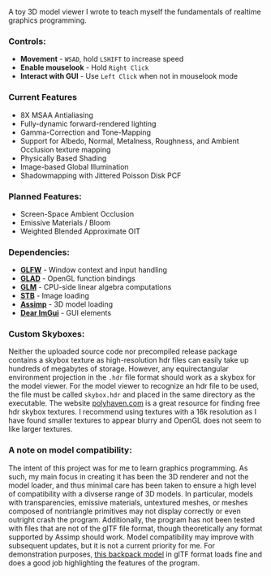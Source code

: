 A toy 3D model viewer I wrote to teach myself the fundamentals of realtime graphics programming.
### Controls:
- **Movement** - `WSAD`, hold `LSHIFT` to increase speed
- **Enable mouselook** - Hold `Right Click`
- **Interact with GUI** - Use `Left Click` when not in mouselook mode
### Current Features
- 8X MSAA Antialiasing
- Fully-dynamic forward-rendered lighting
- Gamma-Correction and Tone-Mapping
- Support for Albedo, Normal, Metalness, Roughness, and Ambient Occlusion texture mapping
- Physically Based Shading
- Image-based Global Illumination
- Shadowmapping with Jittered Poisson Disk PCF
### Planned Features:
- Screen-Space Ambient Occlusion
- Emissive Materials / Bloom
- Weighted Blended Approximate OIT
### Dependencies:
- **[GLFW](https://github.com/glfw/glfw)** - Window context and input handling
- **[GLAD](https://github.com/Dav1dde/glad)** - OpenGL function bindings
- **[GLM](https://github.com/g-truc/glm)** - CPU-side linear algebra computations
- **[STB](https://github.com/nothings/stb)** - Image loading
- **[Assimp](https://github.com/assimp/assimp)** - 3D model loading
- **[Dear ImGui](https://github.com/ocornut/imgui)** - GUI elements
### Custom Skyboxes:
Neither the uploaded source code nor precompiled release package contains a skybox texture as high-resolution hdr files can easily take up hundreds of megabytes of storage. However, any equirectangular
environment projection in the `.hdr` file format should work as a skybox for the model viewer. For the model viewer to recognize
an hdr file to be used, the file must be called `skybox.hdr` and placed in the same directory as the executable. The website [polyhaven.com](https://polyhaven.com/hdris) is a great resource for finding free hdr skybox textures. I recommend using textures with a 16k resolution as I have found smaller textures to appear blurry and OpenGL does not seem to like larger textures.
### A note on model compatibility:
The intent of this project was for me to learn graphics programming. As such, my main focus in creating it has been the 3D renderer and not the model loader, and thus minimal care has been taken to ensure a high level of compatibility with a divserse range of 3D models. In particular, models with transparencies, emissive materials, untextured meshes, or meshes composed of nontriangle primitives may not display correctly or even outright crash the program. Additionally, the program has not been tested with files that are not of the glTF file format, though theoretically any format supported by Assimp should work. Model compatibility may improve with subsequent updates, but it is not a current priority for me. For demonstration purposes, [this backpack model](https://sketchfab.com/3d-models/survival-guitar-backpack-799f8c4511f84fab8c3f12887f7e6b36) in glTF format loads fine and does a good job highlighting the features of the program.
